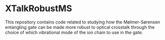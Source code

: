 # XTalkRobustMS

This repository contains code related to studying how the Mølmer-Sørensen entangling gate can be made more robust to optical crosstalk through the choice of which vibrational mode of the ion chain to use in the gate.
